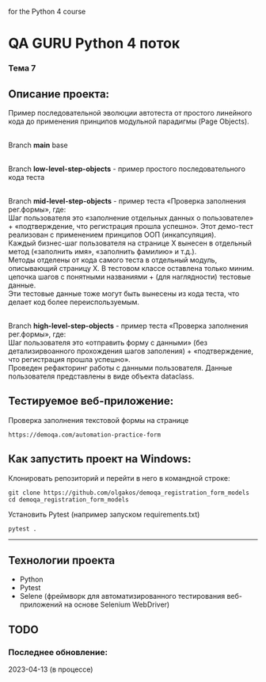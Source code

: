 for the Python 4 course

# QA GURU Python 4 поток
### Тема 7
## Описание проекта:
Пример последовательной эволюции автотеста от простого линейного кода до применения принципов модульной парадигмы (Page Objects). 

<br>Branch <b>main</b> base

<br>Branch <b>low-level-step-objects</b> - пример простого последовательного кода теста

<br>Branch <b>mid-level-step-objects</b> - пример теста «Проверка заполнения рег.формы», где: 
<br>Шаг пользователя это «заполнение отдельных данных о пользователе» + «подтверждение, что регистрация прошла успешно».
Этот демо-тест реализован с применением принципов ООП (инкапсуляция). 
<br>Каждый бизнес-шаг пользователя на странице Х вынесен в отдельный метод («заполнить имя», «заполнить фамилию» и т.д.). 
<br>Методы отделены от кода самого теста в отдельный модуль, описывающий страницу Х. 
В тестовом классе оставлена только миним. цепочка шагов с понятными названиями + (для наглядности) тестовые данные. 
<br>Эти тестовые данные тоже могут быть вынесены из кода теста, что делает код более переиспользуемым.   

<br>Branch <b>high-level-step-objects</b> - пример теста «Проверка заполнения рег.формы», где:
<br>Шаг пользователя это «отправить форму с данными» (без детализирвоанного прохождения шагов заполения) + «подтверждение, что регистрация прошла успешно».
<br>Проведен рефакторинг работы с данными пользователя. Данные пользователя представлены в виде объекта dataclass.


## Тестируемое веб-приложение:
Проверка заполнения текстовой формы на странице
```
https://demoqa.com/automation-practice-form
```
## Как запустить проект на Windows:
Клонировать репозиторий и перейти в него в командной строке:
```
git clone https://github.com/olgakos/demoqa_registration_form_models
cd demoqa_registration_form_models
```
Установить Pytest (например запуском requirements.txt)
```
pytest .
```
---

## Технологии проекта
- Python
- Pytest
- Selene (фреймворк для автоматизированного тестирования веб-приложений на основе Selenium WebDriver)

## TODO

### Последнее обновление:
2023-04-13  (в процессе)



